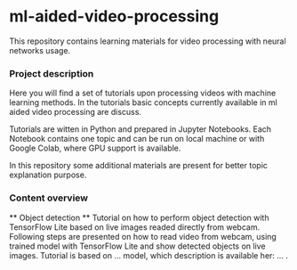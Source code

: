 # ml-aided-video-processing
This repository contains learning materials for video processing with neural networks usage. 

### Project description
Here you will find a set of tutorials upon processing videos with machine learning methods. In the tutorials basic concepts currently available in ml aided video processing are discuss.

Tutorials are witten in Python and prepared in Jupyter Notebooks. Each Notebook contains one topic and can be run on local machine or with Google Colab, where GPU support is available. 

In this repository some additional materials are present for  better topic explanation purpose.

### Content overview
** Object detection **
Tutorial on how to perform object detection with TensorFlow Lite based on live images readed directly from webcam. Following steps are presented on how to read video from webcam, using trained model with TensorFlow Lite and show detected objects on live images. Tutorial is based on ... model, which description is available her: ... .
